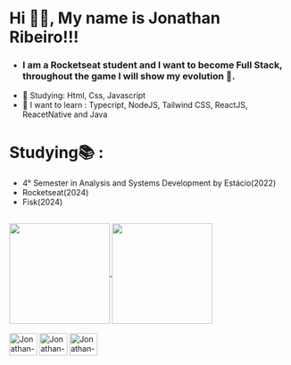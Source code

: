 <h1>Hi 👋🏼, My name is Jonathan Ribeiro!!!</h1>

   - <h3>I am a Rocketseat student and I want to become Full Stack, throughout the game I will show my evolution 🚀.</h3>
   - 🌱 Studying: Html, Css, Javascript
   - 📜 I want to learn : Typecript, NodeJS, Tailwind CSS, ReactJS, ReacetNative and Java
  ##
  <h1>Studying📚 :</h1>
   
  - 4° Semester in Analysis and Systems Development by Estácio(2022)
  - Rocketseat(2024)
  - Fisk(2024)
  ##

 <a href="https://github.com/JonathanRibeiro239">
  <img height=180 align="center" src="https://github-readme-stats.vercel.app/api?username=JonathanRibeiro239" />
</a>
<a href="https://github.com/JonathanRibeiro239">
  <img height=180 align="center" src="https://github-readme-stats.vercel.app/api/top-langs?username=JonathanRibeiro239&layout=compact&langs_count=8&card_width=320" />
</a>
  
  <div style="display: inline_block"><br>
       <img align="center" alt="Jonathan-Ribeiro" height="40" width="50" src="https://cdn.jsdelivr.net/gh/devicons/devicon@latest/icons/html5/html5-original.svg" />
       <img align="center" alt="Jonathan-Ribeiro" height="40" width="50" src="https://cdn.jsdelivr.net/gh/devicons/devicon@latest/icons/css3/css3-original.svg" />
       <img  align="center" alt="Jonathan-Ribeiro" height="40" width="50" src="https://cdn.jsdelivr.net/gh/devicons/devicon@latest/icons/javascript/javascript-original.svg" />
  </div>
          
          
              
          
          


